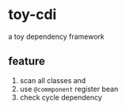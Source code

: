 # toy-cdi
a toy dependency framework

## feature
1. scan all classes and
2. use `@commponent` register bean
3. check cycle dependency
